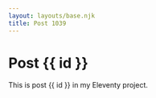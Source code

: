 ```yaml
---
layout: layouts/base.njk
title: Post 1039
---
```


# Post {{ id }}

This is post {{ id }} in my Eleventy project.

